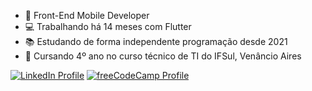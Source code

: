 - 📱 Front-End Mobile Developer
- 💻 Trabalhando há 14 meses com Flutter
- 📚 Estudando de forma independente programação desde 2021
- 🏫 Cursando 4º ano no curso técnico de TI do IFSul, Venâncio Aires

[![LinkedIn Profile](https://img.shields.io/badge/LinkedIn-blue?style=flat&logo=linkedin)](https://www.linkedin.com/in/eduardo-faleiro-867b87254)
[![freeCodeCamp Profile](https://img.shields.io/badge/freeCodeCamp-000020?style=flat&logo=freecodecamp)](https://www.freecodecamp.org/eduardoviniciusfaleiro)
